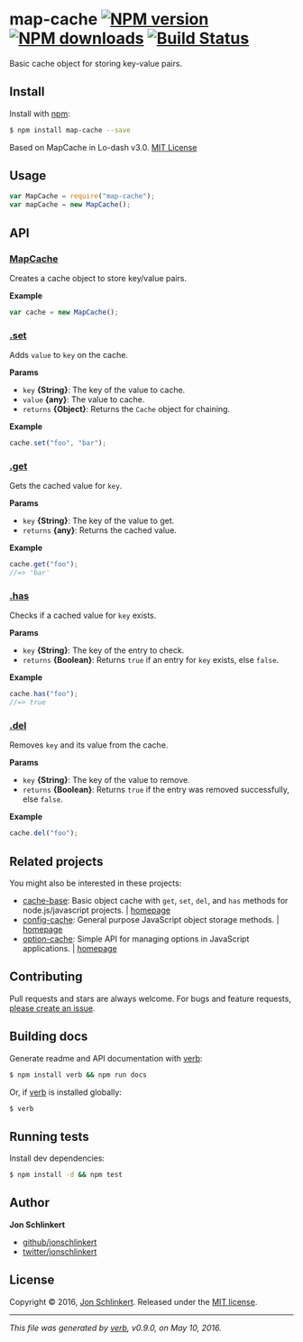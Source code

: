 # map-cache [![NPM version](https://img.shields.io/npm/v/map-cache.svg?style=flat)](https://www.npmjs.com/package/map-cache) [![NPM downloads](https://img.shields.io/npm/dm/map-cache.svg?style=flat)](https://npmjs.org/package/map-cache) [![Build Status](https://img.shields.io/travis/jonschlinkert/map-cache.svg?style=flat)](https://travis-ci.org/jonschlinkert/map-cache)

Basic cache object for storing key-value pairs.

## Install

Install with [npm](https://www.npmjs.com/):

```sh
$ npm install map-cache --save
```

Based on MapCache in Lo-dash v3.0. [MIT License](https://github.com/lodash/lodash/blob/master/LICENSE.txt)

## Usage

```js
var MapCache = require("map-cache");
var mapCache = new MapCache();
```

## API

### [MapCache](index.js#L28)

Creates a cache object to store key/value pairs.

**Example**

```js
var cache = new MapCache();
```

### [.set](index.js#L45)

Adds `value` to `key` on the cache.

**Params**

- `key` **{String}**: The key of the value to cache.
- `value` **{any}**: The value to cache.
- `returns` **{Object}**: Returns the `Cache` object for chaining.

**Example**

```js
cache.set("foo", "bar");
```

### [.get](index.js#L65)

Gets the cached value for `key`.

**Params**

- `key` **{String}**: The key of the value to get.
- `returns` **{any}**: Returns the cached value.

**Example**

```js
cache.get("foo");
//=> 'bar'
```

### [.has](index.js#L82)

Checks if a cached value for `key` exists.

**Params**

- `key` **{String}**: The key of the entry to check.
- `returns` **{Boolean}**: Returns `true` if an entry for `key` exists, else `false`.

**Example**

```js
cache.has("foo");
//=> true
```

### [.del](index.js#L98)

Removes `key` and its value from the cache.

**Params**

- `key` **{String}**: The key of the value to remove.
- `returns` **{Boolean}**: Returns `true` if the entry was removed successfully, else `false`.

**Example**

```js
cache.del("foo");
```

## Related projects

You might also be interested in these projects:

- [cache-base](https://www.npmjs.com/package/cache-base): Basic object cache with `get`, `set`, `del`, and `has` methods for node.js/javascript projects. | [homepage](https://github.com/jonschlinkert/cache-base)
- [config-cache](https://www.npmjs.com/package/config-cache): General purpose JavaScript object storage methods. | [homepage](https://github.com/jonschlinkert/config-cache)
- [option-cache](https://www.npmjs.com/package/option-cache): Simple API for managing options in JavaScript applications. | [homepage](https://github.com/jonschlinkert/option-cache)

## Contributing

Pull requests and stars are always welcome. For bugs and feature requests, [please create an issue](https://github.com/jonschlinkert/map-cache/issues/new).

## Building docs

Generate readme and API documentation with [verb](https://github.com/verbose/verb):

```sh
$ npm install verb && npm run docs
```

Or, if [verb](https://github.com/verbose/verb) is installed globally:

```sh
$ verb
```

## Running tests

Install dev dependencies:

```sh
$ npm install -d && npm test
```

## Author

**Jon Schlinkert**

- [github/jonschlinkert](https://github.com/jonschlinkert)
- [twitter/jonschlinkert](http://twitter.com/jonschlinkert)

## License

Copyright © 2016, [Jon Schlinkert](https://github.com/jonschlinkert).
Released under the [MIT license](https://github.com/jonschlinkert/map-cache/blob/master/LICENSE).

---

_This file was generated by [verb](https://github.com/verbose/verb), v0.9.0, on May 10, 2016._
